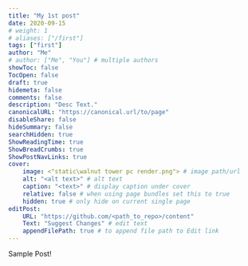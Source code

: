 ```yaml
---
title: "My 1st post"
date: 2020-09-15
# weight: 1
# aliases: ["/first"]
tags: ["first"]
author: "Me"
# author: ["Me", "You"] # multiple authors
showToc: false
TocOpen: false
draft: true
hidemeta: false
comments: false
description: "Desc Text."
canonicalURL: "https://canonical.url/to/page"
disableShare: false
hideSummary: false
searchHidden: true
ShowReadingTime: true
ShowBreadCrumbs: true
ShowPostNavLinks: true
cover:
    image: <"static\walnut tower pc render.png"> # image path/url
    alt: "<alt text>" # alt text
    caption: "<text>" # display caption under cover
    relative: false # when using page bundles set this to true
    hidden: true # only hide on current single page
editPost:
    URL: "https://github.com/<path_to_repo>/content"
    Text: "Suggest Changes" # edit text
    appendFilePath: true # to append file path to Edit link
---
```

Sample Post!

<!-- Import the component -->
<script type="module" src="https://ajax.googleapis.com/ajax/libs/model-viewer/3.5.0/model-viewer.min.js"></script>

<!-- Use it like any other HTML element -->
<model-viewer alt="Neil Armstrong's Spacesuit from the Smithsonian Digitization Programs Office and National Air and Space Museum" src="shared-assets/models/NeilArmstrong.glb" ar environment-image="shared-assets/environments/moon_1k.hdr" poster="shared-assets/models/NeilArmstrong.webp" shadow-intensity="1" camera-controls touch-action="pan-y"></model-viewer>